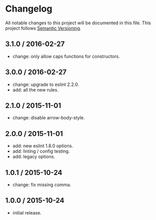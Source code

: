# Changelog
All notable changes to this project will be documented in this file.
This project follows [Semantic Versioning](http://semver.org).

## 3.1.0 / 2016-02-27
 - change: only allow caps functions for constructors.

## 3.0.0 / 2016-02-27
 - change: upgrade to eslint 2.2.0.
 - add: all the new rules.

## 2.1.0 / 2015-11-01
 - change: disable arrow-body-style.

## 2.0.0 / 2015-11-01
 - add: new eslint 1.8.0 options.
 - add: linting / config testing.
 - add: legacy options.

## 1.0.1 / 2015-10-24
 - change: fix missing comma.

## 1.0.0 / 2015-10-24
 - initial release.
